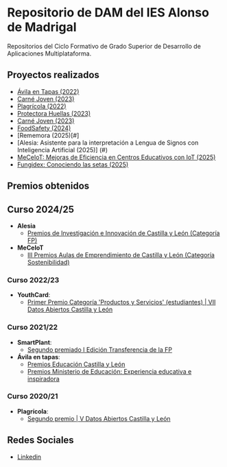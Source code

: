# Repositorio de DAM del IES Alonso de Madrigal

Repositorios del Ciclo Formativo de Grado Superior de Desarrollo de Aplicaciones Multiplataforma.

## Proyectos realizados

- [Ávila en Tapas (2022)](https://avilaentapas.sitehub.es)
- [Carné Joven (2023)](https://youthcard.sitehub.es)
- [Plagrícola (2022)](https://plagricola.sitehub.es)
- [Protectora Huellas (2023)](https://huellas.sitehub.es)
- [Carné Joven (2023)](#)
- [FoodSafety (2024)](#)
- [Rememora (2025)[#]
- [Alesia: Asistente para la interpretación a Lengua de Signos con Inteligencia Artificial (2025)] (#)
- [MeCeIoT: Mejoras de Eficiencia en Centros Educativos con IoT (2025)](#)
- [Fungidex: Conociendo las setas (2025)](#)

## Premios obtenidos

## Curso 2024/25
- **Alesia**
  - [Premios de Investigación e Innovación de Castilla y León (Categoría FP)](https://alesia.iesalonsodemadrigal.es/resumen.html)
- **MeCeIoT**
  - [III Premios Aulas de Emprendimiento de Castilla y León (Categoría Sostenibilidad)](#) 

### Curso 2022/23
- **YouthCard**:
  - [Primer Premio Categoría 'Productos y Servicios' (estudiantes) | VII Datos Abiertos Castilla y León](https://datosabiertos.jcyl.es/web/jcyl/RISP/es/Plantilla100/1285331978647/_/_/_)

### Curso 2021/22
- **SmartPlant**:
  - [Segundo premiado I Edición Transferencia de la FP](https://fpempresa.net/noticias/smartplant-propone-un-cambio-en-el-sistema-agroalimentario/)
- **Ávila en tapas**:
  - [Premios Educación Castilla y León](https://comunicacion.jcyl.es/web/jcyl/Comunicacion/es/Plantilla100Detalle/1284877983892/NotaPrensa/1285228858153/Comunicacion)
  - [Premios Ministerio de Educación: Experiencia educativa e inspiradora](https://www.educacionyfp.gob.es/servicios-al-ciudadano/catalogo/general/28/2895236/ficha/2895236-2022.html)

### Curso 2020/21
- **Plagrícola**:
  - [Segundo premio | V Datos Abiertos Castilla y León](https://datosabiertos.jcyl.es/web/es/concurso-datos-abiertos/premiados-v-concurso.html)

## Redes Sociales
- [Linkedin](https://www.linkedin.com/school/ies-alonso-de-madrigal)
